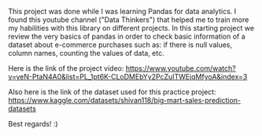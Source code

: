 This project was done while I was learning Pandas for data analytics. I found this youtube channel ("Data Thinkers") that helped me to train more my habilities with this library on different projects.
In this starting project we review the very basics of pandas in order to check basic information of a dataset about e-commerce purchases such as: if there is null values, column names, counting the values of data, etc.

Here is the link of the project video:
https://www.youtube.com/watch?v=yeN-PtaN4A0&list=PL_1pt6K-CLoDMEbYy2PcZuITWEjqMfyoA&index=3

Also here is the link of the dataset used for this practice project:
https://www.kaggle.com/datasets/shivan118/big-mart-sales-prediction-datasets

Best regards! :)
